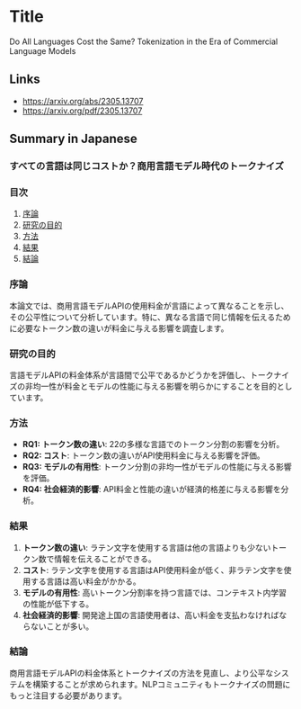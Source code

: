 # Title
Do All Languages Cost the Same? Tokenization in the Era of Commercial Language Models

## Links
- https://arxiv.org/abs/2305.13707
- https://arxiv.org/pdf/2305.13707

## Summary in Japanese
### すべての言語は同じコストか？商用言語モデル時代のトークナイズ

### 目次
1. [序論](#序論)
2. [研究の目的](#研究の目的)
3. [方法](#方法)
4. [結果](#結果)
5. [結論](#結論)

### 序論
本論文では、商用言語モデルAPIの使用料金が言語によって異なることを示し、その公平性について分析しています。特に、異なる言語で同じ情報を伝えるために必要なトークン数の違いが料金に与える影響を調査します。

### 研究の目的
言語モデルAPIの料金体系が言語間で公平であるかどうかを評価し、トークナイズの非均一性が料金とモデルの性能に与える影響を明らかにすることを目的としています。

### 方法
- **RQ1: トークン数の違い**: 22の多様な言語でのトークン分割の影響を分析。
- **RQ2: コスト**: トークン数の違いがAPI使用料金に与える影響を評価。
- **RQ3: モデルの有用性**: トークン分割の非均一性がモデルの性能に与える影響を評価。
- **RQ4: 社会経済的影響**: API料金と性能の違いが経済的格差に与える影響を分析。

### 結果
1. **トークン数の違い**: ラテン文字を使用する言語は他の言語よりも少ないトークン数で情報を伝えることができる。
2. **コスト**: ラテン文字を使用する言語はAPI使用料金が低く、非ラテン文字を使用する言語は高い料金がかかる。
3. **モデルの有用性**: 高いトークン分割率を持つ言語では、コンテキスト内学習の性能が低下する。
4. **社会経済的影響**: 開発途上国の言語使用者は、高い料金を支払わなければならないことが多い。

### 結論
商用言語モデルAPIの料金体系とトークナイズの方法を見直し、より公平なシステムを構築することが求められます。NLPコミュニティもトークナイズの問題にもっと注目する必要があります。
